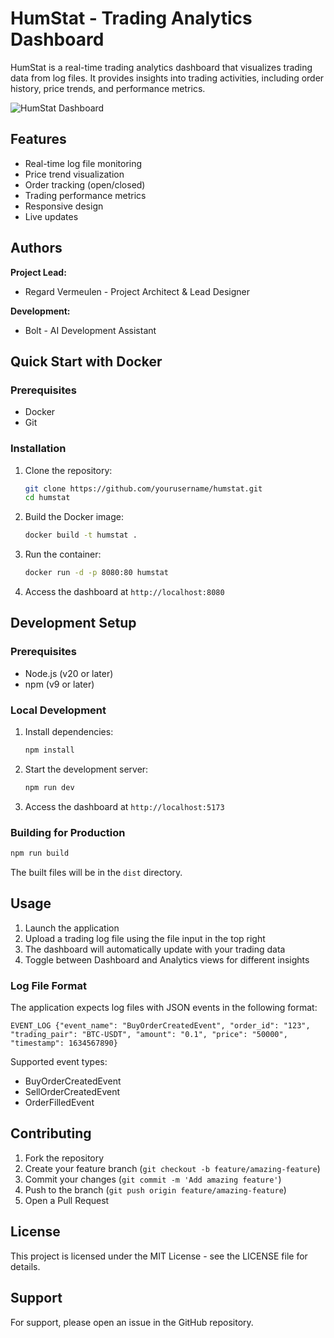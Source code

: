# HumStat - Trading Analytics Dashboard

HumStat is a real-time trading analytics dashboard that visualizes trading data from log files. It provides insights into trading activities, including order history, price trends, and performance metrics.

![HumStat Dashboard](screenshot.png)

## Features

- Real-time log file monitoring
- Price trend visualization
- Order tracking (open/closed)
- Trading performance metrics
- Responsive design
- Live updates

## Authors

**Project Lead:**
- Regard Vermeulen - Project Architect & Lead Designer

**Development:**
- Bolt - AI Development Assistant

## Quick Start with Docker

### Prerequisites

- Docker
- Git

### Installation

1. Clone the repository:
   ```bash
   git clone https://github.com/yourusername/humstat.git
   cd humstat
   ```

2. Build the Docker image:
   ```bash
   docker build -t humstat .
   ```

3. Run the container:
   ```bash
   docker run -d -p 8080:80 humstat
   ```

4. Access the dashboard at `http://localhost:8080`

## Development Setup

### Prerequisites

- Node.js (v20 or later)
- npm (v9 or later)

### Local Development

1. Install dependencies:
   ```bash
   npm install
   ```

2. Start the development server:
   ```bash
   npm run dev
   ```

3. Access the dashboard at `http://localhost:5173`

### Building for Production

```bash
npm run build
```

The built files will be in the `dist` directory.

## Usage

1. Launch the application
2. Upload a trading log file using the file input in the top right
3. The dashboard will automatically update with your trading data
4. Toggle between Dashboard and Analytics views for different insights

### Log File Format

The application expects log files with JSON events in the following format:

```
EVENT_LOG {"event_name": "BuyOrderCreatedEvent", "order_id": "123", "trading_pair": "BTC-USDT", "amount": "0.1", "price": "50000", "timestamp": 1634567890}
```

Supported event types:
- BuyOrderCreatedEvent
- SellOrderCreatedEvent
- OrderFilledEvent

## Contributing

1. Fork the repository
2. Create your feature branch (`git checkout -b feature/amazing-feature`)
3. Commit your changes (`git commit -m 'Add amazing feature'`)
4. Push to the branch (`git push origin feature/amazing-feature`)
5. Open a Pull Request

## License

This project is licensed under the MIT License - see the LICENSE file for details.

## Support

For support, please open an issue in the GitHub repository.
